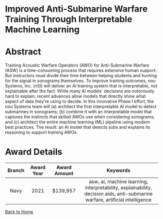 
Improved Anti-Submarine Warfare Training Through Interpretable Machine Learning
===============================================================================

# Abstract


Training Acoustic Warfare Operators (AWO) for Anti-Submarine Warfare (ASW) is a time-consuming process that requires extensive human support. But instructors must divide their time between helping students and hunting for the signal in sonograms themselves. To improve training outcomes, nou Systems, Inc. (nSI) will deliver an AI training system that is interpretable, not explainable after the fact. While many AI models' decisions are notoriously hard to explain, recent advances allow models that directly show what aspect of data they're using to decide. In this innovative Phase I effort, the nou Systems team will (a) architect the first interpretable AI model to detect submarines in sonograms; (b) combine it with an interpretable model that captures the instincts that skilled AWOs use when considering sonograms; and (c) architect the entire machine learning (ML) pipeline using modern best practices. The result: an AI model that detects subs and explains its reasoning to support training AWOs.  

# Award Details

|Branch|Award Year|Award Amount|Keywords|
| :---: | :---: | :---: | :---: |
|Navy|2021|$139,957|asw, ai, machine learning, interpretability, explainability, decision aids, anti-submarine warfare, artificial intelligence|
  
  


[Back to Home](https://github.com/chrischow/dod_sbir_awards/JH/#2179)